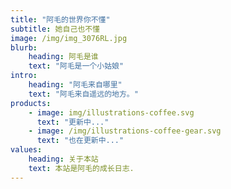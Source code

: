 ```yaml
---
title: "阿毛的世界你不懂"
subtitle: 她自己也不懂
image: /img/img_3076RL.jpg
blurb:
    heading: 阿毛是谁
    text: "阿毛是一个小姑娘"
intro:
    heading: "阿毛来自哪里"
    text: "阿毛来自遥远的地方。"
products:
    - image: img/illustrations-coffee.svg
      text: "更新中..."
    - image: /img/illustrations-coffee-gear.svg
      text: "也在更新中..."
values:
    heading: 关于本站
    text: 本站是阿毛的成长日志.  
---
```

